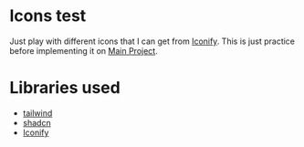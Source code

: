 # Icons test

Just play with different icons that I can get from [Iconify](https://iconify.design/docs/icon-components/react/). This is just practice before implementing it on [Main Project](https://github.com/bibekbhusal0/chrome-extension).

# Libraries used

- [tailwind](https://tailwindcss.com/)
- [shadcn](https://ui.shadcn.com/docs)
- [Iconify](https://iconify.design/docs/icon-components/react)

